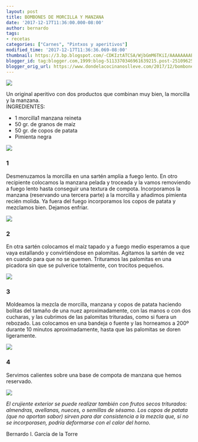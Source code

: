 ```yaml
---
layout: post
title: BOMBONES DE MORCILLA Y MANZANA
date: '2017-12-17T11:36:00.000-08:00'
author: bernardo
tags:
- recetas
categories: ["Carnes", "Pintxos y aperitivos"]
modified_time: '2017-12-17T11:36:36.069-08:00'
thumbnail: https://3.bp.blogspot.com/-CDKIztATCSA/WjbGmM6TKiI/AAAAAAAAEBs/MtDt_C6zcaAEBfvKVaFtKQDHmokF-kiKACLcBGAs/s400/00.JPG
blogger_id: tag:blogger.com,1999:blog-5113370346961639215.post-2510962519470690338
blogger_orig_url: https://www.dondelacocinanoslleve.com/2017/12/bombones-de-morcilla-y-manzana.html
---
```


![](https://3.bp.blogspot.com/-CDKIztATCSA/WjbGmM6TKiI/AAAAAAAAEBs/MtDt_C6zcaAEBfvKVaFtKQDHmokF-kiKACLcBGAs/s400/00.JPG)

  
Un original aperitivo con dos productos que combinan muy bien, la morcilla y la manzana.  
INGREDIENTES:
* 1 morcilla1 manzana reineta
* 50 gr. de granos de maíz
* 50 gr. de copos de patata
* Pimienta negra  

![](https://1.bp.blogspot.com/-Kt93NKZ4fhI/WjbGt1ChcTI/AAAAAAAAEBw/2j-mIbWVyj8onqwBm2D6TgCl5RH_OoijQCLcBGAs/s320/01.JPG)

  

### 1

Desmenuzamos la morcilla en una sartén amplia a fuego lento. En otro recipiente colocamos la manzana pelada y troceada y la vamos removiendo a fuego lento hasta conseguir una textura de compota. Incorporamos la manzana (reservando una tercera parte) a la morcilla y añadimos pimienta recién molida. Ya fuera del fuego incorporamos los copos de patata y mezclamos bien. Dejamos enfriar.  

![](https://3.bp.blogspot.com/-nY84CQ-fRxA/WjbGzm4GVMI/AAAAAAAAEB0/wX3PM9102LMS-kPo8AU8HYPGup5Y8EEkQCLcBGAs/s320/02.JPG)

  

### 2

En otra sartén colocamos el maíz tapado y a fuego medio esperamos a que vaya estallando y convirtiéndose en palomitas. Agitamos la sartén de vez en cuando para que no se quemen. Trituramos las palomitas en una picadora sin que se pulverice totalmente, con trocitos pequeños.  

![](https://1.bp.blogspot.com/-LehUCp-1iRY/WjbG5rRsXZI/AAAAAAAAEB4/eqlGQ74nSGA1rsfGFku6fQMN-aUjQ3LTwCLcBGAs/s320/03.JPG)

  

### 3

Moldeamos la mezcla de morcilla, manzana y copos de patata haciendo bolitas del tamaño de una nuez aproximadamente, con las manos o con dos cucharas, y las cubrimos de las palomitas trituradas, como si fuera un rebozado. Las colocamos en una bandeja o fuente y las horneamos a 200º durante 10 minutos aproximadamente, hasta que las palomitas se doren ligeramente.  

![](https://2.bp.blogspot.com/-EQ5iv31cIzM/WjbG_GeZd7I/AAAAAAAAEB8/SSGahE4lFVg6sR-kwX4gVq0369o2tXbUgCLcBGAs/s320/04.JPG)

  

### 4

Servimos calientes sobre una base de compota de manzana que hemos reservado.  
  

![](https://1.bp.blogspot.com/-v_NwyQwJXzk/WjbHDygqQpI/AAAAAAAAECA/ow_v1d15mEEoYe5T_6lZ4lQpidgnQCg4gCLcBGAs/s320/05.JPG)

  
_El crujiente exterior se puede realizar también con frutos secos triturados: almendras, avellanas, nueces, o semillas de sésamo. Los copos de patata (que no aportan sabor) sirven para dar consistencia a la mezcla que, si no se incorporasen, podría deformarse con el calor del horno._  
  
Bernardo I. García de la Torre
